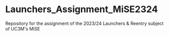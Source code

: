 # Launchers_Assignment_MiSE2324
Repository for the assignment of the 2023/24 Launchers &amp; Reentry subject of UC3M's MiSE
